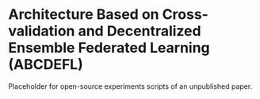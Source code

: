 # Architecture Based on Cross-validation and Decentralized Ensemble Federated Learning (ABCDEFL)
Placeholder for open-source experiments scripts of an unpublished paper.
